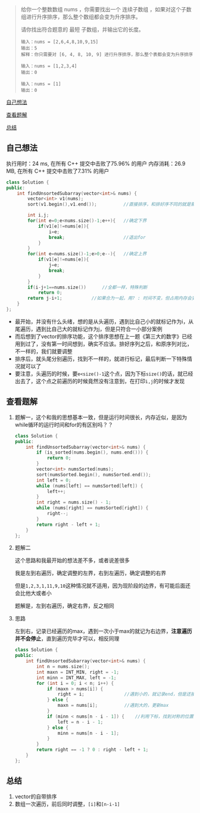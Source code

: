 > 给你一个整数数组 nums ，你需要找出一个 连续子数组 ，如果对这个子数组进行升序排序，那么整个数组都会变为升序排序。
>
> 请你找出符合题意的 最短 子数组，并输出它的长度。
>
> ```
> 输入：nums = [2,6,4,8,10,9,15]
> 输出：5
> 解释：你只需要对 [6, 4, 8, 10, 9] 进行升序排序，那么整个表都会变为升序排序
> ```
>
> ```
> 输入：nums = [1,2,3,4]
> 输出：0
> ```
>
> ```
> 输入：nums = [1]
> 输出：0
> ```

[自己想法](#自己想法)

[查看题解](#查看题解)

[总结](#总结)

## 自己想法

执行用时：24 ms, 在所有 C++ 提交中击败了75.96% 的用户
内存消耗：26.9 MB, 在所有 C++ 提交中击败了7.31% 的用户

```c++
class Solution {
public:
    int findUnsortedSubarray(vector<int>& nums) {
        vector<int> v1(nums);
        sort(v1.begin(),v1.end());			//直接排序，和排好序不同的就是需要调整的

        int i,j;
        for(int e=0;e<nums.size()-1;e++){	//确定下界
            if(v1[e]!=nums[e]){
                i=e;
                break;						//退出for
            }
        }
        for(int e=nums.size()-1;e>0;e--){	//确定上界
            if(v1[e]!=nums[e]){
                j=e;
                break;
            }
        }
        if(i-j+1==nums.size())		//全都一样，特殊判断
            return 0;
        return j-i+1;			//如果合为一起，用? : 时间不变，但占用内存会变大
    }
};
```

- 最开始，并没有什么头绪，想的是从头遍历，遇到比自己小的就标记作为i，从尾遍历，遇到比自己大的就标记作为j，但是只符合一小部分案例
- 而后想到了vector的排序功能，这个排序思想在上一题《第三大的数字》已经用到过了，没有第一时间想到，确实不应该。排好序列之后，和原序列对比，不一样的，我们就要调整
- 排序后，就头尾分别遍历，找到不一样的，就进行标记，最后判断一下特殊情况就可以了
- 要注意，头遍历的时候，要`e<size()-1`这个点，因为下标`size()`的话，就已经出去了，这个点之前遍历的时候竟然没有注意到，在打印`i,j`的时候才发现



## 查看题解

1. 题解一，这个和我的思想基本一致，但是运行时间很长，内存近似，是因为while循环的运行时间和for的有区别吗？？

   ```c++
   class Solution {
   public:
       int findUnsortedSubarray(vector<int>& nums) {
           if (is_sorted(nums.begin(), nums.end())) {
               return 0;
           }
           vector<int> numsSorted(nums);
           sort(numsSorted.begin(), numsSorted.end());
           int left = 0;
           while (nums[left] == numsSorted[left]) {
               left++;
           }
           int right = nums.size() - 1;
           while (nums[right] == numsSorted[right]) {
               right--;
           }
           return right - left + 1;
       }
   };
   ```

2. 题解二

   这个思路和我最开始的想法差不多，或者说差很多

   我是左到右遍历，确定调整的左界，右到左遍历，确定调整的右界

   但是`1,2,3,1,11,9,10`这种情况就不适用，因为现阶段的边界，有可能后面还会比他大或者小

   题解是，左到右遍历，确定右界，反之相同

3. 思路

   左到右，记录已经遍历的max，遇到一次小于max的就记为右边界，**注意遍历并不会停止**，直到遍历完毕才可以，相反同理

   ```c++
   class Solution {
   public:
       int findUnsortedSubarray(vector<int>& nums) {
           int n = nums.size();
           int maxn = INT_MIN, right = -1;
           int minn = INT_MAX, left = -1;
           for (int i = 0; i < n; i++) {
               if (maxn > nums[i]) {
                   right = i;				//遇到小的，就记录end，但是还接着遍历
               } else {
                   maxn = nums[i];			//遇到大的，更新max
               }
               if (minn < nums[n - i - 1]) {	//利用下标，找到对称的位置，只一次遍历
                   left = n - i - 1;
               } else {
                   minn = nums[n - i - 1];
               }
           }
           return right == -1 ? 0 : right - left + 1;
       }
   };
   ```

## 总结

1. vector的自带排序
2. 数组一次遍历，前后同时调整，`[i]`和`[n-i-1]`